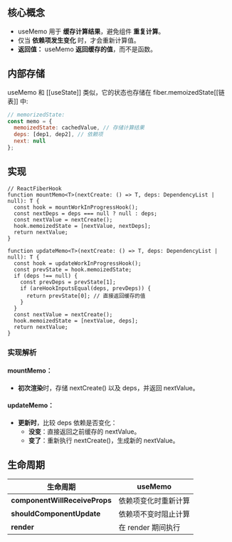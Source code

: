 ## 核心概念
- useMemo 用于 **缓存计算结果**，避免组件 **重复计算**。
- 仅当 **依赖项发生变化** 时，才会重新计算值。
- **返回值：** useMemo **返回缓存的值**，而不是函数。

## 内部存储
useMemo 和 [[useState]] 类似，它的状态也存储在 fiber.memoizedState[[链表]] 中:
```jsx
// memorizedState:
const memo = {
  memoizedState: cachedValue, // 存储计算结果
  deps: [dep1, dep2], // 依赖项
  next: null
};
```


## 实现
```tsx
// ReactFiberHook
function mountMemo<T>(nextCreate: () => T, deps: DependencyList | null): T {
  const hook = mountWorkInProgressHook();
  const nextDeps = deps === null ? null : deps;
  const nextValue = nextCreate();
  hook.memoizedState = [nextValue, nextDeps];
  return nextValue;
}

function updateMemo<T>(nextCreate: () => T, deps: DependencyList | null): T {
  const hook = updateWorkInProgressHook();
  const prevState = hook.memoizedState;
  if (deps !== null) {
    const prevDeps = prevState[1];
    if (areHookInputsEqual(deps, prevDeps)) {
      return prevState[0]; // 直接返回缓存的值
    }
  }
  const nextValue = nextCreate();
  hook.memoizedState = [nextValue, deps];
  return nextValue;
}
```
### 实现解析
#### mountMemo：
- **初次渲染**时，存储 nextCreate() 以及 deps，并返回 nextValue。
#### updateMemo：
- **更新时**，比较 deps 依赖是否变化：
	- **没变**：直接返回之前缓存的 nextValue。
	- **变了**：重新执行 nextCreate()，生成新的 nextValue。

## 生命周期
| **生命周期**                      | useMemo       |
| ----------------------------- | ------------- |
| **componentWillReceiveProps** | 依赖项变化时重新计算    |
| **shouldComponentUpdate**     | 依赖项不变时阻止计算    |
| **render**                    | 在 render 期间执行 |
